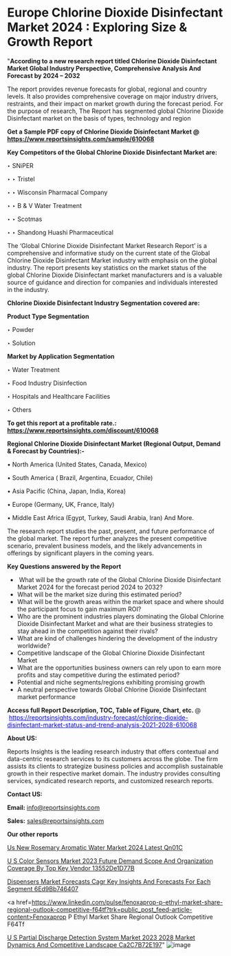 # Europe Chlorine Dioxide Disinfectant Market 2024 : Exploring Size & Growth Report

"<strong>According to a new research report titled Chlorine Dioxide Disinfectant Market Global Industry Perspective, Comprehensive Analysis And Forecast by 2024 – 2032</strong>

The report provides revenue forecasts for global, regional and country levels. It also provides comprehensive coverage on major industry drivers, restraints, and their impact on market growth during the forecast period. For the purpose of research, The Report has segmented global Chlorine Dioxide Disinfectant market on the basis of types, technology and region

<strong>Get a Sample PDF copy of Chlorine Dioxide Disinfectant Market </strong><strong>@<a href=https://www.reportsinsights.com/sample/610068 style=color:#0000ff;> https://www.reportsinsights.com/sample/610068</a></strong></font>

<strong>Key Competitors of the Global Chlorine Dioxide Disinfectant Market are:</strong>

‣ SNiPER

‣ 
‣ Tristel

‣ 
‣ Wisconsin Pharmacal Company

‣ 
‣ B & V Water Treatment

‣ 
‣ Scotmas

‣ 
‣ Shandong Huashi Pharmaceutical

The ‘Global Chlorine Dioxide Disinfectant Market Research Report’ is a comprehensive and informative study on the current state of the Global Chlorine Dioxide Disinfectant Market industry with emphasis on the global industry. The report presents key statistics on the market status of the global Chlorine Dioxide Disinfectant market manufacturers and is a valuable source of guidance and direction for companies and individuals interested in the industry.

<strong>Chlorine Dioxide Disinfectant Industry Segmentation covered are:</strong>

<strong>Product Type Segmentation</strong>

‣    Powder

‣ Solution

<strong>Market by Application Segmentation</strong>

‣   Water Treatment

‣ Food Industry Disinfection

‣ Hospitals and Healthcare Facilities

‣ Others

<strong>To get this report at a profitable rate.: <a href=https://www.reportsinsights.com/discount/610068 style=color:#0000ff;>https://www.reportsinsights.com/discount/610068</a></strong></font>

<strong>Regional Chlorine Dioxide Disinfectant Market (Regional Output, Demand &amp; Forecast by Countries):-</strong>

• North America (United States, Canada, Mexico)

• South America ( Brazil, Argentina, Ecuador, Chile)

• Asia Pacific (China, Japan, India, Korea)

• Europe (Germany, UK, France, Italy)

• Middle East Africa (Egypt, Turkey, Saudi Arabia, Iran) And More.

The research report studies the past, present, and future performance of the global market. The report further analyzes the present competitive scenario, prevalent business models, and the likely advancements in offerings by significant players in the coming years.

<strong>Key Questions answered by the Report</strong>
<ul>
  <li> What will be the growth rate of the Global Chlorine Dioxide Disinfectant Market 2024 for the forecast period 2024 to 2032?</li>
  <li>What will be the market size during this estimated period?</li>
  <li>What will be the growth areas within the market space and where should the participant focus to gain maximum ROI?</li>
  <li>Who are the prominent industries players dominating the Global Chlorine Dioxide Disinfectant Market and what are their business strategies to stay ahead in the competition against their rivals?</li>
  <li>What are kind of challenges hindering the development of the industry worldwide?</li>
  <li>Competitive landscape of the Global Chlorine Dioxide Disinfectant Market</li>
  <li>What are the opportunities business owners can rely upon to earn more profits and stay competitive during the estimated period?</li>
  <li>Potential and niche segments/regions exhibiting promising growth</li>
  <li>A neutral perspective towards Global Chlorine Dioxide Disinfectant market performance</li>
</ul>
<strong>Access full Report Description, TOC, Table of Figure, Chart, etc. </strong>@  <a href=https://reportsinsights.com/industry-forecast/chlorine-dioxide-disinfectant-market-status-and-trend-analysis-2021-2028-610068 style=color:#0000ff;>https://reportsinsights.com/industry-forecast/chlorine-dioxide-disinfectant-market-status-and-trend-analysis-2021-2028-610068</a></font>

<strong><strong>About US</strong>:</strong>

Reports Insights is the leading research industry that offers contextual and data-centric research services to its customers across the globe. The firm assists its clients to strategize business policies and accomplish sustainable growth in their respective market domain. The industry provides consulting services, syndicated research reports, and customized research reports.

<strong>Contact US:</strong>

<p class=""""><b>Email:</b> <a href=mailto:info@reportsinsights.com>info@reportsinsights.com</a></p>
<p class=""""><b>Sales:</b> <a href=mailto:sales@reportsinsights.com>sales@reportsinsights.com</a></p>

<strong>Our other reports</strong>

<a href=https://www.linkedin.com/pulse/us-new-rosemary-aromatic-water-market-2024-latest-qn01c/>Us New Rosemary Aromatic Water Market 2024 Latest Qn01C</a>

<a href=https://medium.com/@sakshi.reportsinsights/u-s-color-sensors-market-2023-future-demand-scope-and-organization-coverage-by-top-key-vendor-13552de1d77b>U S Color Sensors Market 2023 Future Demand Scope And Organization Coverage By Top Key Vendor 13552De1D77B</a>

<a href=https://medium.com/@sakshideshmukh994/dispensers-market-forecasts-cagr-key-insights-and-forecasts-for-each-segment-6ed9bb746407>Dispensers Market Forecasts Cagr Key Insights And Forecasts For Each Segment 6Ed9Bb746407</a>

<a href=https://www.linkedin.com/pulse/fenoxaprop-p-ethyl-market-share-regional-outlook-competitive-f64tf?trk=public_post_feed-article-content>Fenoxaprop P Ethyl Market Share Regional Outlook Competitive F64Tf</a>

<a href=https://medium.com/@nadeemkazi0003/u-s-partial-discharge-detection-system-market-2023-2028-market-dynamics-and-competitive-landscape-ca2c7b72e197>U S Partial Discharge Detection System Market 2023 2028 Market Dynamics And Competitive Landscape Ca2C7B72E197</a>"
![image](https://github.com/Jaayaachit/RIGlobal/assets/158452289/b65e7210-5e8d-4bc7-bbb2-ca79d51cb5ef)
